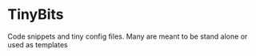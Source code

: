 # TinyBits
Code snippets and tiny config files. Many are meant to be stand alone or used as templates
